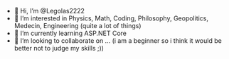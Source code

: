 - 👋 Hi, I’m @Legolas2222
- 👀 I’m interested in Physics, Math, Coding, Philosophy, Geopolitics, Medecin, Engineering (quite a lot of things)
- 🌱 I’m currently learning ASP.NET Core 
- 💞️ I’m looking to collaborate on ... (i am a beginner so i think it would be better not to judge my skills ;))

<!---
Legolas2222/Legolas2222 is a ✨ special ✨ repository because its `README.md` (this file) appears on your GitHub profile.
You can click the Preview link to take a look at your changes.
--->

